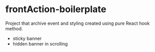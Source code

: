 # frontAction-boilerplate
Project that archive event and styling created using pure React hook method.

- sticky banner
- hidden banner in scrolling
